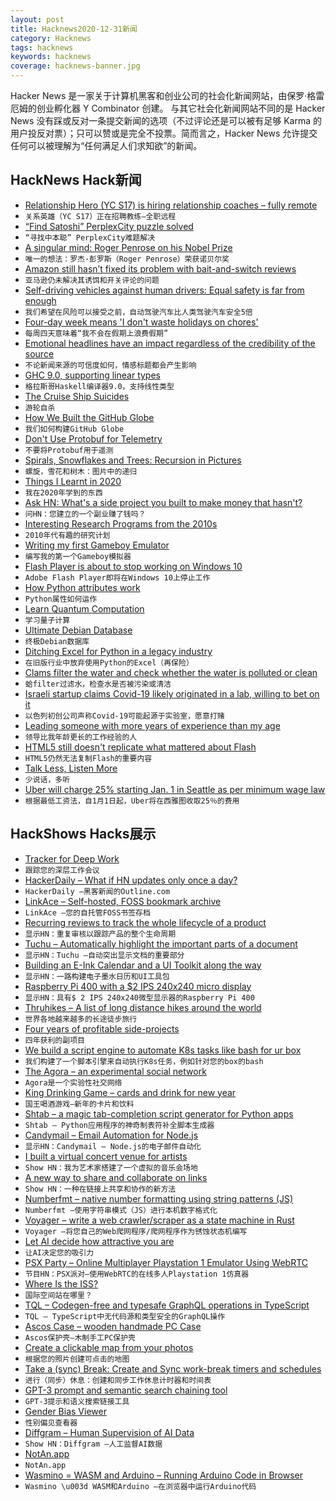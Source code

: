 ```yaml
---
layout: post
title: Hacknews2020-12-31新闻
category: Hacknews
tags: hacknews
keywords: hacknews
coverage: hacknews-banner.jpg
---
```


Hacker News 是一家关于计算机黑客和创业公司的社会化新闻网站，由保罗·格雷厄姆的创业孵化器 Y Combinator 创建。
与其它社会化新闻网站不同的是 Hacker News 没有踩或反对一条提交新闻的选项（不过评论还是可以被有足够 Karma 的用户投反对票）；只可以赞或是完全不投票。简而言之，Hacker News 允许提交任何可以被理解为“任何满足人们求知欲”的新闻。

## HackNews Hack新闻


- [Relationship Hero (YC S17) is hiring relationship coaches – fully remote](https://relationshiphero.com/careers?role=coach)
- `关系英雄（YC S17）正在招聘教练–全职远程`
- [“Find Satoshi” PerplexCity puzzle solved](https://findsatoshi.com/)
- `“寻找中本聪” PerplexCity难题解决`
- [A singular mind: Roger Penrose on his Nobel Prize](https://www.spectator.co.uk/article/a-singular-mind-roger-penrose-on-his-nobel-prize)
- `唯一的想法：罗杰·彭罗斯（Roger Penrose）荣获诺贝尔奖`
- [Amazon still hasn’t fixed its problem with bait-and-switch reviews](https://arstechnica.com/tech-policy/2020/12/amazon-still-hasnt-fixed-its-problem-with-bait-and-switch-reviews)
- `亚马逊仍未解决其诱饵和开关评论的问题`
- [Self-driving vehicles against human drivers: Equal safety is far from enough](https://pubmed.ncbi.nlm.nih.gov/32202821/)
- `我们希望在风险可以接受之前，自动驾驶汽车比人类驾驶汽车安全5倍`
- [Four-day week means 'I don't waste holidays on chores'](https://www.bbc.co.uk/news/business-55485010)
- `每周四天意味着“我不会在假期上浪费假期”`
- [Emotional headlines have an impact regardless of the credibility of the source](https://www.hu-berlin.de/en/press-portal/nachrichten-en/december-2020/nr-201221)
- `不论新闻来源的可信度如何，情感标题都会产生影响`
- [GHC 9.0, supporting linear types](https://discourse.haskell.org/t/glasgow-haskell-compiler-9-0-1-rc1-now-available/1706)
- `格拉斯哥Haskell编译器9.0，支持线性类型`
- [The Cruise Ship Suicides](https://www.bloomberg.com/features/2020-cruise-ship-suicides/)
- `游轮自杀`
- [How We Built the GitHub Globe](https://github.blog/2020-12-21-how-we-built-the-github-globe/)
- `我们如何构建GitHub Globe`
- [Don't Use Protobuf for Telemetry](https://richardstartin.github.io/posts/dont-use-protobuf-for-telemetry)
- `不要将Protobuf用于遥测`
- [Spirals, Snowflakes and Trees: Recursion in Pictures](http://learn.hfm.io/fractals.html)
- `螺旋，雪花和树木：图片中的递归`
- [Things I Learnt in 2020](https://drobinin.com/posts/things-i-learnt-in-2020/)
- `我在2020年学到的东西`
- [Ask HN: What's a side project you built to make money that hasn't?](item?id=25580637)
- `问HN：您建立的一个副业赚了钱吗？`
- [Interesting Research Programs from the 2010s](https://bcmullins.github.io/interesting-research-2010s/)
- `2010年代有趣的研究计划`
- [Writing my first Gameboy Emulator](http://benwiser.com/blog/Writing-my-first-Gameboy-Emulator.html)
- `编写我的第一个Gameboy模拟器`
- [Flash Player is about to stop working on Windows 10](https://www.windowslatest.com/2020/12/27/adobe-flash-player-is-about-to-stop-working-on-windows-10/)
- `Adobe Flash Player即将在Windows 10上停止工作`
- [How Python attributes work](https://tenthousandmeters.com/blog/python-behind-the-scenes-7-how-python-attributes-work/)
- `Python属性如何运作`
- [Learn Quantum Computation](https://qiskit.org/textbook/preface.html)
- `学习量子计算`
- [Ultimate Debian Database](https://wiki.debian.org/UltimateDebianDatabase)
- `终极Debian数据库`
- [Ditching Excel for Python in a legacy industry](https://amypeniston.com/ditching-excel-for-python/)
- `在旧版行业中放弃使用Python的Excel（再保险）`
- [Clams filter the water and check whether the water is polluted or clean](https://www.polishnews.co.uk/poznan-the-clams-filter-the-water-they-check-whether-the-water-is-polluted-or-clean/)
- `蛤filter过滤水，检查水是否被污染或清洁`
- [Israeli startup claims Covid-19 likely originated in a lab, willing to bet on it](https://www.rootclaim.com/analysis/what-is-the-source-of-covid-19-sars-cov-2)
- `以色列初创公司声称Covid-19可能起源于实验室，愿意打赌`
- [Leading someone with more years of experience than my age](https://danielrrojas.com/2020/12/27/leading-someone-with-more-years-of-experience-than-my-age/)
- `领导比我年龄更长的工作经验的人`
- [HTML5 still doesn't replicate what mattered about Flash](https://twitter.com/larsiusprime/status/1344404336252768257)
- `HTML5仍然无法复制Flash的重要内容`
- [Talk Less, Listen More](https://thereformedbroker.com/2020/12/30/talk-less-listen-more/)
- `少说话，多听`
- [Uber will charge 25% starting Jan. 1 in Seattle as per minimum wage law](https://www.seattletimes.com/seattle-news/transportation/embargoed-uber-raising-its-prices-starting-jan-1/)
- `根据最低工资法，自1月1日起，Uber将在西雅图收取25％的费用`


## HackShows Hacks展示

- [ Tracker for Deep Work](http://trywinston.com)
- `跟踪您的深层工作会议`
- [ HackerDaily – What if HN updates only once a day?](https://hackerdaily.io)
- `HackerDaily –黑客新闻的Outline.com`
- [ LinkAce – Self-hosted, FOSS bookmark archive](https://www.linkace.org/)
- `LinkAce –您的自托管FOSS书签存档`
- [ Recurring reviews to track the whole lifecycle of a product](https://www.buyforlife.com/blog/4kpaLtbnG6MkseMj44niVV/recurring-reviews-to-track-the-whole-lifecycle-of-a-product)
- `显示HN：重复审核以跟踪产品的整个生命周期`
- [ Tuchu – Automatically highlight the important parts of a document](https://tuchu.app/)
- `显示HN：Tuchu –自动突出显示文档的重要部分`
- [ Building an E-Ink Calendar and a UI Toolkit along the way](https://rahulrav.com/blog/e_ink_dashboard.html)
- `显示HN：一路构建电子墨水日历和UI工具包`
- [ Raspberry Pi 400 with a $2 IPS 240x240 micro display](https://github.com/igbit/micro-displays/blob/main/README.md)
- `显示HN：具有$ 2 IPS 240x240微型显示器的Raspberry Pi 400`
- [ Thruhikes – A list of long distance hikes around the world](https://thruhikes.net/)
- `世界各地越来越多的长途徒步旅行`
- [ Four years of profitable side-projects](https://www.coryzue.com/open/)
- `四年获利的副项目`
- [ We build a script engine to automate K8s tasks like bash for ur box](https://github.com/geertvos/automator)
- `我们构建了一个脚本引擎来自动执行K8s任务，例如针对您的box的bash`
- [ The Agora – an experimental social network](http://anagora.org/node/agora)
- `Agora是一个实验性社交网络`
- [ King Drinking Game – cards and drink for new year](https://kingsdrinkinggame.online/game)
- `国王喝酒游戏–新年的卡片和饮料`
- [ Shtab – a magic tab-completion script generator for Python apps](https://dvc.org/blog/shtab-completion-release)
- `Shtab – Python应用程序的神奇制表符补全脚本生成器`
- [ Candymail – Email Automation for Node.js](https://saasbase.dev/candymail)
- `显示HN：Candymail – Node.js的电子邮件自动化`
- [ I built a virtual concert venue for artists](https://timdaub.github.io/2020/12/27/wasm-stream/)
- `Show HN：我为艺术家搭建了一个虚拟的音乐会场地`
- [ A new way to share and collaborate on links](https://seelink.app)
- `Show HN：一种在链接上共享和协作的新方法`
- [ Numberfmt – native number formatting using string patterns (JS)](https://github.com/tuplo/numberfmt)
- `Numberfmt –使用字符串模式（JS）进行本机数字格式化`
- [ Voyager – write a web crawler/scraper as a state machine in Rust](https://github.com/mattsse/voyager)
- `Voyager –将您自己的Web爬网程序/爬网程序作为锈蚀状态机编写`
- [ Let AI decide how attractive you are](https://attractivenesstest.com)
- `让AI决定您的吸引力`
- [ PSX Party – Online Multiplayer Playstation 1 Emulator Using WebRTC](https://psxparty.kosmi.io/?ref=hn1)
- `节目HN：PSX派对–使用WebRTC的在线多人Playstation 1仿真器`
- [ Where Is the ISS?](https://pipedream.com/@demo/where-is-the-iss-p_ezCAObR/readme)
- `国际空间站在哪里？`
- [ TQL – Codegen-free and typesafe GraphQL operations in TypeScript](https://github.com/timkendall/tql)
- `TQL – TypeScript中无代码源和类型安全的GraphQL操作`
- [ Ascos Case – wooden handmade PC Case](https://ascosdesign.com/ascos-case-handmade-eco-friendly-pc-case/)
- `Ascos保护壳–木制手工PC保护壳`
- [ Create a clickable map from your photos](https://github.com/esteininger/Map-My-Experience)
- `根据您的照片创建可点击的地图`
- [ Take a (sync) Break: Create and Sync work-break timers and schedules](https://apps.apple.com/us/app/take-a-sync-break/id1546375576?platform=iphone)
- `进行（同步）休息：创建和同步工作休息计时器和时间表`
- [ GPT-3 prompt and semantic search chaining tool](https://chronology-ui.vercel.app/)
- `GPT-3提示和语义搜索链接工具`
- [ Gender Bias Viewer](https://chanind.github.io/gender-bias-viewer)
- `性别偏见查看器`
- [ Diffgram – Human Supervision of AI Data](https://diffgram.com/)
- `Show HN：Diffgram –人工监督AI数据`
- [ NotAn.app](https://notan.app)
- `NotAn.app`
- [ Wasmino = WASM and Arduino – Running Arduino Code in Browser](https://blog.yifangu.com/2020/12/30/wasmino-wasm-arduino-running-arduino-code-in-browser/)
- `Wasmino \u003d WASM和Arduino –在浏览器中运行Arduino代码`

